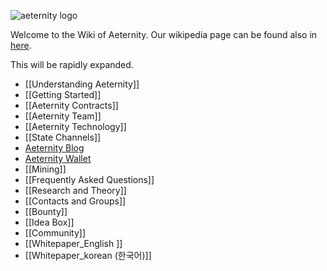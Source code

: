 ![aeternity logo](http://www.coinagenda.com/assets/img/sponsor/aeternity.jpg)

Welcome to the Wiki of Aeternity.
Our wikipedia page can be found also in [here](https://en.wikipedia.org/wiki/AEternity).

This will be rapidly expanded.

* [[Understanding Aeternity]]
* [[Getting Started]]
* [[Aeternity Contracts]]
* [[Aeternity Team]]
* [[Aeternity Technology]]
* [[State Channels]]
* [Aeternity Blog](https://blog.aeternity.com/)
* [Aeternity Wallet](https://wallet.aeternity.com/)
* [[Mining]]
* [[Frequently Asked Questions]]
* [[Research and Theory]]
* [[Contacts and Groups]]
* [[Bounty]]
* [[Idea Box]]
* [[Community]]
* [[Whitepaper_English ]]
* [[Whitepaper_korean (한국어)]]

